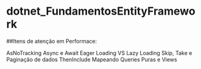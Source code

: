# dotnet_FundamentosEntityFramework

##Itens de atenção em Performace:

 AsNoTracking
 Async e Await
 Eager Loading VS Lazy Loading
 Skip, Take e Paginação de dados
 ThenInclude
 Mapeando Queries Puras e Views

